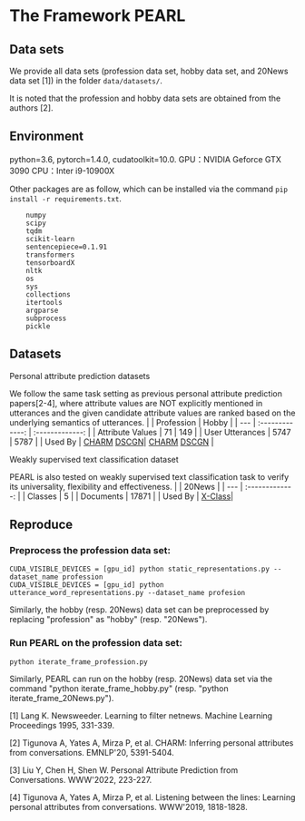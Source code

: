 # The Framework PEARL
## Data sets
We provide all data sets (profession data set, hobby data set, and 20News data set [1]) in the folder `data/datasets/`.

It is noted that the profession and hobby data sets are obtained from the authors [2].

## Environment

python=3.6, pytorch=1.4.0, cudatoolkit=10.0. 
GPU：NVIDIA Geforce GTX 3090  CPU：Inter i9-10900X

Other packages are as follow, which can be installed via the command `pip install -r requirements.txt`.
```
    numpy
    scipy
    tqdm
    scikit-learn
    sentencepiece=0.1.91
    transformers
    tensorboardX
    nltk
    os
    sys
    collections
    itertools
    argparse
    subprocess
    pickle
```
## Datasets
Personal attribute prediction datasets

We follow the same task setting as previous personal attribute prediction papers[2-4], where attribute values are NOT explicitly mentioned in utterances and the given candidate attribute values are ranked based on the underlying semantics of utterances.
|     | Profession | Hobby |
| --- | :-------------: | :-------------: |
| Attribute Values | 71 | 149 |
| User Utterances | 5747 | 5787 |
| Used By | [CHARM](https://aclanthology.org/2020.emnlp-main.434/)  [DSCGN](https://dl.acm.org/doi/abs/10.1145/3487553.3524248)| [CHARM](https://aclanthology.org/2020.emnlp-main.434/)  [DSCGN](https://dl.acm.org/doi/abs/10.1145/3487553.3524248) |

Weakly supervised text classification dataset

PEARL is also tested on weakly supervised text classification task to verify its universality, flexibility and effectiveness.
| | 20News |
| --- | :-------------: |
| Classes | 5 |
| Documents | 17871 |
| Used By | [X-Class](https://arxiv.org/abs/2010.12794)|
## Reproduce
### Preprocess the profession data set:

    CUDA_VISIBLE_DEVICES = [gpu_id] python static_representations.py --dataset_name profession
    CUDA_VISIBLE_DEVICES = [gpu_id] python utterance_word_representations.py --dataset_name profesion

Similarly, the hobby (resp. 20News) data set can be preprocessed by replacing "profession" as "hobby" (resp. "20News").
### Run PEARL on the profession data set:

    python iterate_frame_profession.py

Similarly, PEARL can run on the hobby (resp. 20News) data set via the command "python iterate_frame_hobby.py" (resp. "python iterate_frame_20News.py").

[1] Lang K. Newsweeder. Learning to filter netnews. Machine Learning Proceedings 1995, 331-339.    

[2] Tigunova A, Yates A, Mirza P, et al. CHARM: Inferring personal attributes from conversations. EMNLP'20, 5391-5404.

[3] Liu Y, Chen H, Shen W. Personal Attribute Prediction from Conversations. WWW'2022, 223-227.

[4] Tigunova A, Yates A, Mirza P, et al. Listening between the lines: Learning personal attributes from conversations. WWW'2019, 1818-1828.

